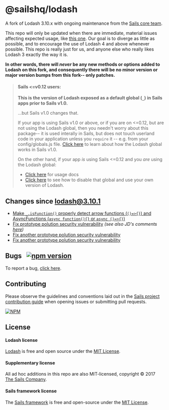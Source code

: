 # @sailshq/lodash

A fork of Lodash 3.10.x with ongoing maintenance from the [Sails core team](http://sailsjs.com/about).

This repo will only be updated when there are immediate, material issues affecting expected usage, like [this one](https://github.com/lodash/lodash/issues/2768).  Our goal is to diverge as little as possible, and to encourage the use of Lodash 4 and above whenever possible.  This repo is really just for us, and anyone else who really likes Lodash 3 exactly the way it is.

**In other words, there will _never_ be any new methods or options added to Lodash on this fork, and consequently there will be no minor version or major version bumps from this fork-- only patches.**



> #### Sails <=v0.12 users:
>
> **This is the version of Lodash exposed as a default global (`_`) in Sails apps prior to Sails v1.0.**
>
> ...but Sails v1.0 changes that.
>
> If your app is using Sails v1.0 or above, or if you are on <=0.12, but are not using the Lodash global,
> then you needn't worry about this package-- it is used interally in Sails, but does not touch userland
> code in your application unless you `require` it -- e.g. from your config/globals.js file.
> [Click here](https://github.com/balderdashy/sails-docs/blob/1.0/reference/sails.config/sails.config.globals.md)
> to learn about how the Lodash global works in Sails v1.0.
>
> On the other hand, if your app _is_ using Sails <=0.12 and you _are_ using the Lodash global:
> + [Click here](https://lodash.com/docs/3.10.1) for usage docs
> + [Click here](http://0.12.sailsjs.com/documentation/reference/configuration/sails-config-globals) to see how to disable that global and use your own version of Lodash.




## Changes since lodash@3.10.1

- [Make `_.isFunction()` properly detect arrow functions (`()=>{}`) and AsyncFunctions (`async function(){}` or `async ()=>{}`)](https://github.com/lodash/lodash/issues/2768)
- [Fix prototype polution security vulnerability](https://github.com/lodash/lodash/issues/2768) _(see also JD's comments [here](https://hackerone.com/reports/310443))_
- [Fix another prototype polution security vulnerability](https://snyk.io/vuln/SNYK-JS-LODASH-73638)
- [Fix another prototype polution security vulnerability](https://security.snyk.io/vuln/SNYK-JS-LODASH-608086)

## Bugs &nbsp; [![npm version](https://badge.fury.io/js/%40sailshq%2Flodash.svg)](https://badge.fury.io/js/%40sailshq%2Flodash)

To report a bug, [click here](http://sailsjs.com/bugs).


## Contributing

Please observe the guidelines and conventions laid out in the [Sails project contribution guide](http://sailsjs.com/documentation/contributing) when opening issues or submitting pull requests.

[![NPM](https://nodei.co/npm/@sailshq/lodash.png)](http://npmjs.com/package/@sailshq/lodash)

## License

#### Lodash license

[Lodash](http://lodash.com) is free and open source under the [MIT License](https://github.com/lodash/lodash/blob/3.10.1/LICENSE).

#### Supplementary license

All ad hoc additions in this repo are also MIT-licensed, copyright &copy; 2017 [The Sails Company](http://sailsjs.com/about).

#### Sails framework license

The [Sails framework](http://sailsjs.com) is free and open-source under the [MIT License](http://sailsjs.com/license).
